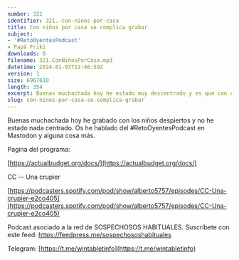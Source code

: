 ```yaml
---
number: 322
identifier: 321.-con-ninos-por-casa
title: Con niños por casa se complica grabar
subject:
- '#RetoOyentesPodcast'
- Papá Friki
downloads: 0
filename: 321.ConNiñosPorCasa.mp3
datetime: 2024-01-03T22:46:59Z
version: 1
size: 6967610
length: 354
excerpt: Buenas muchachada hoy he estado muy descentrado y es que con niños por casa se complica el grabar.
slug: con-ninos-por-casa-se-complica-grabar
---
```

Buenas muchachada hoy he grabado con los niños despiertos y no he estado nada centrado. Os he hablado del #RetoOyentesPodcast en Mastodon y alguna cosa más.

Pagina del programa:

[https://actualbudget.org/docs/](https://actualbudget.org/docs/)

CC -- Una crupier

[https://podcasters.spotify.com/pod/show/alberto5757/episodes/CC-Una-crupier-e2co405](https://podcasters.spotify.com/pod/show/alberto5757/episodes/CC-Una-crupier-e2co405)

Podcast asociado a la red de SOSPECHOSOS HABITUALES. Suscríbete con este feed: https://feedpress.me/sospechososhabituales

Telegram: [https://t.me/wintabletinfo](https://t.me/wintabletinfo)